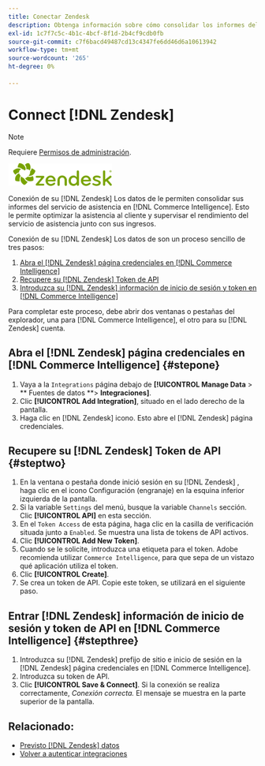 ```yaml
---
title: Conectar Zendesk
description: Obtenga información sobre cómo consolidar los informes del servicio de asistencia en [!DNL Commerce Intelligence].
exl-id: 1c7f7c5c-4b1c-4bcf-8f1d-2b4cf9cdb0fb
source-git-commit: c7f6bacd49487cd13c4347fe6dd46d6a10613942
workflow-type: tm+mt
source-wordcount: '265'
ht-degree: 0%

---
```


# Connect [!DNL Zendesk]

>[!NOTE]
>
>Requiere [Permisos de administración](../../../administrator/user-management/user-management.md).

![](../../../assets/Zendesk_logo.png)

Conexión de su [!DNL Zendesk] Los datos de le permiten consolidar sus informes del servicio de asistencia en [!DNL Commerce Intelligence]. Esto le permite optimizar la asistencia al cliente y supervisar el rendimiento del servicio de asistencia junto con sus ingresos.

Conexión de su [!DNL Zendesk] Los datos de son un proceso sencillo de tres pasos:

1. [Abra el [!DNL Zendesk] página credenciales en [!DNL Commerce Intelligence]](#stepone)
1. [Recupere su [!DNL Zendesk] Token de API](#steptwo)
1. [Introduzca su [!DNL Zendesk] información de inicio de sesión y token en [!DNL Commerce Intelligence]](#stepthree)

Para completar este proceso, debe abrir dos ventanas o pestañas del explorador, una para [!DNL Commerce Intelligence], el otro para su [!DNL Zendesk] cuenta.

## Abra el [!DNL Zendesk] página credenciales en [!DNL Commerce Intelligence] {#stepone}

1. Vaya a la `Integrations` página debajo de **[!UICONTROL Manage Data** > ** Fuentes de datos **> **Integraciones]**.
1. Clic **[!UICONTROL Add Integration]**, situado en el lado derecho de la pantalla.
1. Haga clic en [!DNL Zendesk] icono. Esto abre el [!DNL Zendesk] página credenciales.

## Recupere su [!DNL Zendesk] Token de API {#steptwo}

1. En la ventana o pestaña donde inició sesión en su [!DNL Zendesk] , haga clic en el icono Configuración (engranaje) en la esquina inferior izquierda de la pantalla.
1. Si la variable `Settings` del menú, busque la variable `Channels` sección. Clic **[!UICONTROL API]** en esta sección.
1. En el `Token Access` de esta página, haga clic en la casilla de verificación situada junto a `Enabled`. Se muestra una lista de tokens de API activos.
1. Clic **[!UICONTROL Add New Token]**.
1. Cuando se le solicite, introduzca una etiqueta para el token. Adobe recomienda utilizar `Commerce Intelligence`, para que sepa de un vistazo qué aplicación utiliza el token.
1. Clic **[!UICONTROL Create]**.
1. Se crea un token de API. Copie este token, se utilizará en el siguiente paso.

## Entrar [!DNL Zendesk] información de inicio de sesión y token de API en [!DNL Commerce Intelligence] {#stepthree}

1. Introduzca su [!DNL Zendesk] prefijo de sitio e inicio de sesión en la [!DNL Zendesk] página credenciales en [!DNL Commerce Intelligence].
1. Introduzca su token de API.
1. Clic **[!UICONTROL Save & Connect]**. Si la conexión se realiza correctamente, *Conexión correcta.* El mensaje se muestra en la parte superior de la pantalla.

## Relacionado:

* [Previsto [!DNL Zendesk] datos](../integrations/exp-zendesk-data.md)
* [Volver a autenticar integraciones](https://experienceleague.adobe.com/docs/commerce-knowledge-base/kb/how-to/mbi-reauthenticating-integrations.html)
